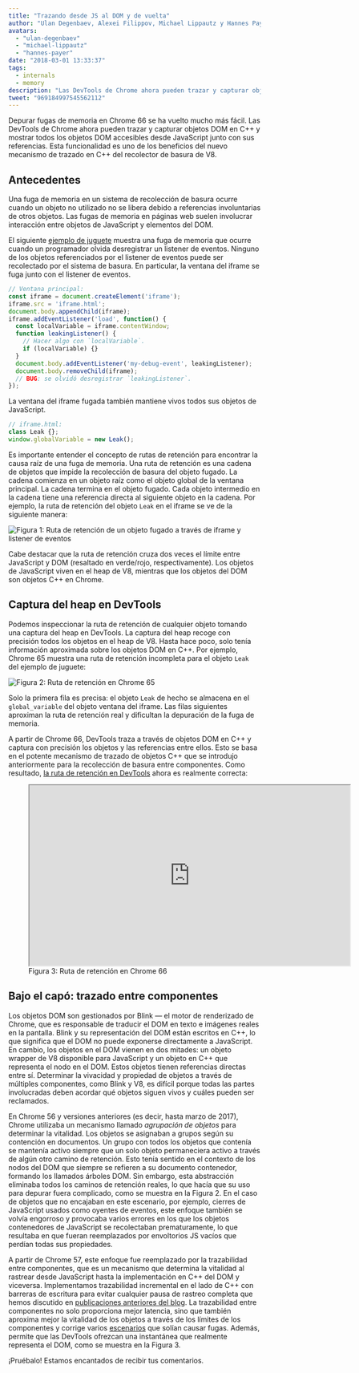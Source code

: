```yaml
---
title: "Trazando desde JS al DOM y de vuelta"
author: "Ulan Degenbaev, Alexei Filippov, Michael Lippautz y Hannes Payer — la hermandad del DOM"
avatars: 
  - "ulan-degenbaev"
  - "michael-lippautz"
  - "hannes-payer"
date: "2018-03-01 13:33:37"
tags: 
  - internals
  - memory
description: "Las DevTools de Chrome ahora pueden trazar y capturar objetos DOM en C++ y mostrar todos los objetos DOM accesibles desde JavaScript junto con sus referencias."
tweet: "969184997545562112"
---
```

Depurar fugas de memoria en Chrome 66 se ha vuelto mucho más fácil. Las DevTools de Chrome ahora pueden trazar y capturar objetos DOM en C++ y mostrar todos los objetos DOM accesibles desde JavaScript junto con sus referencias. Esta funcionalidad es uno de los beneficios del nuevo mecanismo de trazado en C++ del recolector de basura de V8.

<!--truncate-->
## Antecedentes

Una fuga de memoria en un sistema de recolección de basura ocurre cuando un objeto no utilizado no se libera debido a referencias involuntarias de otros objetos. Las fugas de memoria en páginas web suelen involucrar interacción entre objetos de JavaScript y elementos del DOM.

El siguiente [ejemplo de juguete](https://ulan.github.io/misc/leak.html) muestra una fuga de memoria que ocurre cuando un programador olvida desregistrar un listener de eventos. Ninguno de los objetos referenciados por el listener de eventos puede ser recolectado por el sistema de basura. En particular, la ventana del iframe se fuga junto con el listener de eventos.

```js
// Ventana principal:
const iframe = document.createElement('iframe');
iframe.src = 'iframe.html';
document.body.appendChild(iframe);
iframe.addEventListener('load', function() {
  const localVariable = iframe.contentWindow;
  function leakingListener() {
    // Hacer algo con `localVariable`.
    if (localVariable) {}
  }
  document.body.addEventListener('my-debug-event', leakingListener);
  document.body.removeChild(iframe);
  // BUG: se olvidó desregistrar `leakingListener`.
});
```

La ventana del iframe fugada también mantiene vivos todos sus objetos de JavaScript.

```js
// iframe.html:
class Leak {};
window.globalVariable = new Leak();
```

Es importante entender el concepto de rutas de retención para encontrar la causa raíz de una fuga de memoria. Una ruta de retención es una cadena de objetos que impide la recolección de basura del objeto fugado. La cadena comienza en un objeto raíz como el objeto global de la ventana principal. La cadena termina en el objeto fugado. Cada objeto intermedio en la cadena tiene una referencia directa al siguiente objeto en la cadena. Por ejemplo, la ruta de retención del objeto `Leak` en el iframe se ve de la siguiente manera:

![Figura 1: Ruta de retención de un objeto fugado a través de `iframe` y listener de eventos](/_img/tracing-js-dom/retaining-path.svg)

Cabe destacar que la ruta de retención cruza dos veces el límite entre JavaScript y DOM (resaltado en verde/rojo, respectivamente). Los objetos de JavaScript viven en el heap de V8, mientras que los objetos del DOM son objetos C++ en Chrome.

## Captura del heap en DevTools

Podemos inspeccionar la ruta de retención de cualquier objeto tomando una captura del heap en DevTools. La captura del heap recoge con precisión todos los objetos en el heap de V8. Hasta hace poco, solo tenía información aproximada sobre los objetos DOM en C++. Por ejemplo, Chrome 65 muestra una ruta de retención incompleta para el objeto `Leak` del ejemplo de juguete:

![Figura 2: Ruta de retención en Chrome 65](/_img/tracing-js-dom/chrome-65.png)

Solo la primera fila es precisa: el objeto `Leak` de hecho se almacena en el `global_variable` del objeto ventana del iframe. Las filas siguientes aproximan la ruta de retención real y dificultan la depuración de la fuga de memoria.

A partir de Chrome 66, DevTools traza a través de objetos DOM en C++ y captura con precisión los objetos y las referencias entre ellos. Esto se basa en el potente mecanismo de trazado de objetos C++ que se introdujo anteriormente para la recolección de basura entre componentes. Como resultado, [la ruta de retención en DevTools](https://www.youtube.com/watch?v=ixadA7DFCx8) ahora es realmente correcta:

<figure>
  <div class="video video-16:9">
    <iframe src="https://www.youtube.com/embed/ixadA7DFCx8" width="640" height="360" loading="lazy"></iframe>
  </div>
  <figcaption>Figura 3: Ruta de retención en Chrome 66</figcaption>
</figure>

## Bajo el capó: trazado entre componentes

Los objetos DOM son gestionados por Blink — el motor de renderizado de Chrome, que es responsable de traducir el DOM en texto e imágenes reales en la pantalla. Blink y su representación del DOM están escritos en C++, lo que significa que el DOM no puede exponerse directamente a JavaScript. En cambio, los objetos en el DOM vienen en dos mitades: un objeto wrapper de V8 disponible para JavaScript y un objeto en C++ que representa el nodo en el DOM. Estos objetos tienen referencias directas entre sí. Determinar la vivacidad y propiedad de objetos a través de múltiples componentes, como Blink y V8, es difícil porque todas las partes involucradas deben acordar qué objetos siguen vivos y cuáles pueden ser reclamados.

En Chrome 56 y versiones anteriores (es decir, hasta marzo de 2017), Chrome utilizaba un mecanismo llamado _agrupación de objetos_ para determinar la vitalidad. Los objetos se asignaban a grupos según su contención en documentos. Un grupo con todos los objetos que contenía se mantenía activo siempre que un solo objeto permaneciera activo a través de algún otro camino de retención. Esto tenía sentido en el contexto de los nodos del DOM que siempre se refieren a su documento contenedor, formando los llamados árboles DOM. Sin embargo, esta abstracción eliminaba todos los caminos de retención reales, lo que hacía que su uso para depurar fuera complicado, como se muestra en la Figura 2. En el caso de objetos que no encajaban en este escenario, por ejemplo, cierres de JavaScript usados como oyentes de eventos, este enfoque también se volvía engorroso y provocaba varios errores en los que los objetos contenedores de JavaScript se recolectaban prematuramente, lo que resultaba en que fueran reemplazados por envoltorios JS vacíos que perdían todas sus propiedades.

A partir de Chrome 57, este enfoque fue reemplazado por la trazabilidad entre componentes, que es un mecanismo que determina la vitalidad al rastrear desde JavaScript hasta la implementación en C++ del DOM y viceversa. Implementamos trazabilidad incremental en el lado de C++ con barreras de escritura para evitar cualquier pausa de rastreo completa que hemos discutido en [publicaciones anteriores del blog](/blog/orinoco-parallel-scavenger). La trazabilidad entre componentes no solo proporciona mejor latencia, sino que también aproxima mejor la vitalidad de los objetos a través de los límites de los componentes y corrige varios [escenarios](https://bugs.chromium.org/p/chromium/issues/detail?id=501866) que solían causar fugas. Además, permite que las DevTools ofrezcan una instantánea que realmente representa el DOM, como se muestra en la Figura 3.

¡Pruébalo! Estamos encantados de recibir tus comentarios.
